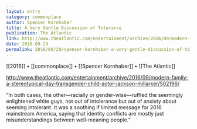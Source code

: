 ```yaml
---
layout: entry
category: commonplace
author: Spencer Kornhaber
title: A Very Gentle Discussion of Tolerance
publication: The Atlantic
link: http://www.theatlantic.com/entertainment/archive/2016/09/modern-family-a-stereotypical-day-transgender-child-actor-jackson-millarker/502196/
date: 2016-09-29
permalink: 2016/09/29/spencer-kornhaber-a-very-gentle-discussion-of-tolerance
---
```


[[2016]] • [[commonplace]] • [[Spencer Kornhaber]] • [[The Atlantic]]

http://www.theatlantic.com/entertainment/archive/2016/09/modern-family-a-stereotypical-day-transgender-child-actor-jackson-millarker/502196/

“In both cases, the other—racially or gender-wise—ruffled the seemingly enlightened white guys, not out of intolerance but out of anxiety about seeming intolerant. It was a soothing if limited message for 2016 mainstream America, saying that identity conflicts are mostly just misunderstandings between well-meaning people.”
